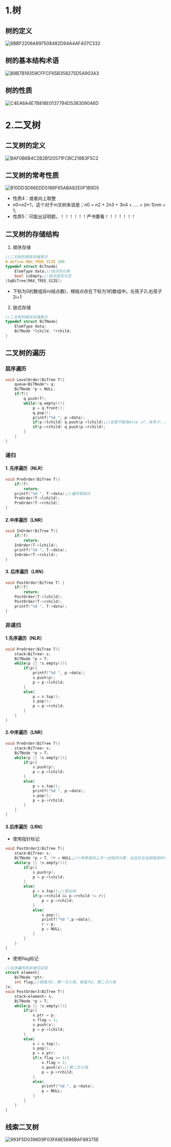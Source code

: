 ﻿# 1.树

## 树的定义

![6BBF2206A897508482D94A4AF407C332](https://cdn.jsdelivr.net/gh/yohumi23/Pics/202110151556436.png)

## 树的基本结构术语

![B9B7B19359CFFCF65B358275D5A903A3](https://cdn.jsdelivr.net/gh/yohumi23/Pics/202110151601255.png)

## 树的性质

![C4EA6A4E7B818E0137794D538309046D](https://cdn.jsdelivr.net/gh/yohumi23/Pics/202110151603097.png)



# 2.二叉树

## 二叉树的定义

![BAF0B6B4C2B2B120571FCBC218B3F5C2](https://cdn.jsdelivr.net/gh/yohumi23/Pics/202110151705830.png)

## 二叉树的常考性质

![B10DD3D66EDD5186F65ABA82E0F1B9D5](https://cdn.jsdelivr.net/gh/yohumi23/Pics/202110151705165.png)

* 性质4：或者向上取整
* n0=n2+1，这个对于m叉树来说是；n0 = n2 + 2n3 + 3n4 + .... + (m-1)nm + 1;
* 性质5：可能出证明题，！！！！！！严书要看！！！！！！！

## 二叉树的存储结构

1. 顺序存储

```cpp
//二叉树的顺序存储表示
# define MAX_TREE_SIZE 100
typedef struct BiTnode{
    ElemType data;//结点的元素
    bool isEmpty;//结点是否为空
}SqBiTree[MAX_TREE_SIZE];
```

* 下标为0的数组存n(结点数)，根结点存在下标为1的数组中。左孩子2i,右孩子2i+1

2. 链式存储

```cpp
//二叉树的链式存储表示
typedef struct BiTNode{
    ElemType data;
    BiTNode *lchild, *rchild;
}
```



## 二叉树的遍历

### 层序遍历

```cpp
void LevelOrder(BiTree T){
	queue<BiTNode*> q;
	BiTNode *p = NULL; 
	if(T){
		q.push(T);
		while(!q.empty()){
			p = q.front();
			q.pop();
			printf("%d ", p->data);
			if(p->lchild) q.push(p->lchild);//这里不能用else if，有多少，入多少，不是选择的关系 
			if(p->rchild) q.push(p->rchild); 
		}
	}	
} 
```

### 递归

#### 1. 先序遍历（NLR）

```cpp
void PreOrder(BiTree T){
	if(!T) 
		return;
	printf("%d ", T->data);//遍历根结点 
	PreOrder(T->lchild);
	PreOrder(T->rchild);
}
```

#### 2.中序遍历（LNR）

```cpp
void InOrder(BiTree T){
	if(!T)
		return;
	InOrder(T->lchild);
	printf("%d ", T->data);
	InOrder(T->rchild);
} 
```

#### 3. 后序遍历（LRN）

```cpp
void PostOrder(BiTree T) {
	if(!T)
		return;
	PostOrder(T->lchild);
	PostOrder(T->rchild);
	printf("%d ", T->data);
}
```

### 非递归

#### 1.先序遍历（NLR）

```cpp
void PreOrder(BiTree T){
    stack<BiTree> s;
    BiTNode *p = T;
    while(p || !s.empty()){
        if(p){
            printf("%d ", p->data);
            s.push(p);
            p = p->lchild;              
        }
        else{
            p = s.top();
            s.pop();
            p = p->rchild;
        }
    }
}
```

#### 2.中序遍历（LNR）

```cpp
void PreOrder(BiTree T){
    stack<BiTree> s;
    BiTNode *p = T;
    while(p || !s.empty()){
        if(p){         
            s.push(p);
            p = p->lchild;              
        }
        else{
            p = s.top();
            printf("%d ", p->data);
            s.pop();
            p = p->rchild;
        }
    }
}
```

#### 3.后序遍历（LRN）

* 使用指针标记

```cpp
void PostOrder2(BiTree T){
    stack<BiTree> s;
    BiTNode *p = T, *r = NULL;//r用来指向上次一出栈的元素，当且仅当当前指向的元素已经出过一次栈时，输出这个顶点
    while(p || !s.empty()){
        if(p){
            s.push(p);
            p = p->lchild;
        }
        else{
            p = s.top();//假出栈 
            if(p->rchild && p->rchild != r){
                p = p->rchild;
            }
            else{
                s.pop();
                printf("%d ",p->data);
                r = p;
                p = NULL;
            }
        }
    }
}

```

* 使用flag标记

```cpp
//后序遍历的非递归实现 
struct element{
	BiTNode *ptr;
    int flag;//取值为1，第一次入栈，取值为2，第二次入栈
}x;
void PostOrder3(BiTree T){
    stack<element> s;
    BiTNode *p = T;
    while(p || !s.empty()){
        if(p){
            x.ptr = p;
            x.flag = 1;
            s.push(x);
            p = p->lchild;
        }
        else{
            x = s.top();
            s.pop();
            p = x.ptr;
            if(x.flag == 1){
                x.flag = 2;
                s.push(x);//第二次入栈
                p = p->rchild;
            }
            else{
                printf("%d ", p->data);
                p = NULL;
            }
        }
    }
}
```



## 线索二叉树

![993F5D0396D9F03FA8E5686BAF88375E](https://cdn.jsdelivr.net/gh/yohumi23/Pics/202110152229579.png)



